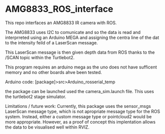 # AMG8833_ROS_interface
This repo interfaces an AMG8833 IR camera with ROS.

The AMG8833 uses I2C to comunicate and so the data is read and interprreted using an Arduino MEGA and assigning the centra line of the dat to the intensity feild of a LaserScan message.

This LaserScan message is then given depth data from ROS thanks to the /SCAN topic within the Turtlebot2.

This program requires an arduino mega as the uno does not have sufficent memory and no other boards ahve been tested.

Arduino code:
	[package]>src>Arduino_rosserial_temp

the package can be launched used the camera_sim.launch file. This uses the turtlebot2 stage simulator.



Limitations / future work:
Currently, this package uses the sensor_msgs LaserScan message type, which is not apropriate message type for the ROS system. Instead, either a custom message type or pointcloud2 would be more appropriate. However, as a proof of concept this implentation allows the data to be visualised well within RVIZ.
